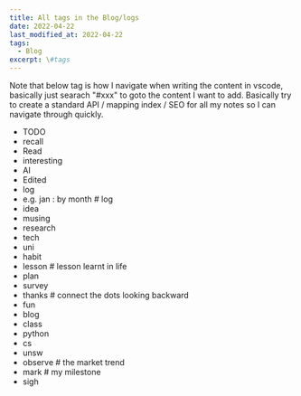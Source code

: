 ```yaml
---
title: All tags in the Blog/logs
date: 2022-04-22
last_modified_at: 2022-04-22
tags:
  - Blog
excerpt: \#tags
---
```


Note that below tag is how I navigate when writing the content in vscode, basically just searach "#xxx" to goto the content I want to add.
Basically try to create a standard API / mapping index / SEO for all my notes so I can navigate through quickly.

- TODO
- recall
- Read
- interesting
- AI
- Edited
- log
- e.g. jan : by month # log
- idea
- musing
- research
- tech
- uni
- habit
- lesson # lesson learnt in life
- plan
- survey
- thanks # connect the dots looking backward
- fun
- blog
- class
- python
- cs
- unsw
- observe # the market trend
- mark # my milestone
- sigh